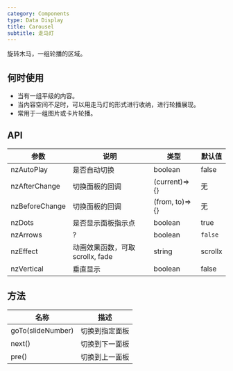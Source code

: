 ```yaml
---
category: Components
type: Data Display
title: Carousel
subtitle: 走马灯
---
```


旋转木马，一组轮播的区域。

## 何时使用

- 当有一组平级的内容。
- 当内容空间不足时，可以用走马灯的形式进行收纳，进行轮播展现。
- 常用于一组图片或卡片轮播。

## API

| 参数 | 说明 | 类型 | 默认值 |
| --- | --- | --- | --- |
| nzAutoPlay | 是否自动切换 | boolean | false |
| nzAfterChange | 切换面板的回调 | (current)=>{} | 无 |
| nzBeforeChange | 切换面板的回调 | (from, to)=>{} | 无 |
| nzDots | 是否显示面板指示点 | boolean | true |
| nzArrows | ? | boolean | `false` |
| nzEffect | 动画效果函数，可取 scrollx, fade | string | scrollx |
| nzVertical | 垂直显示 | boolean | false |

## 方法

| 名称 | 描述 |
| --- | --- |
| goTo(slideNumber) | 切换到指定面板 |
| next() | 切换到下一面板 |
| pre() | 切换到上一面板 |

